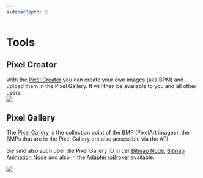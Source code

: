 ```yaml
---
sidebarDepth: 2
---
```


# Tools

## Pixel Creator

With the [Pixel Creator](https://pixelit-project.github.io/PixelIt/webui/#/creator) you can create your own images (aka BPM) and upload them in the Pixel Gallery. It will then be available to you and all other users.  
![](/pixel_creator.png)

## Pixel Gallery

The [Pixel Gallery](https://pixelit-project.github.io/PixelIt/webui/#/gallery) is the collection point of the BMP (PixelArt images), the BMPs that are in the Pixel Gallery are also accessible via the API.  

Sie sind also auch über die Pixel Gallery ID in der [Bitmap Node](nodered/#bitmap), [Bitmap Animation Node](nodered/#bitmap-animation) and also in the  [Adapter ioBroker](iobroker/) available.

![](/pixel_gallery.png)
